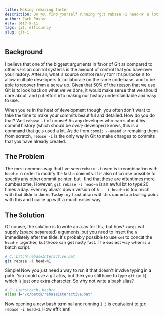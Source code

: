 ```yaml
---
title: Making rebasing faster
description: Do you find yourself running "git rebase -i head~n" a lot?
author: Zach Posten
date: 2017-5-11
tags: git, efficiency
slug: git-i
---
```


## Background

I believe that one of the biggest arguments in favor of Git as compared to other version control systems is the amount of control that you have over your history. After all, what is source control really for? It's purpose is to allow multiple developers to collaborate on the same code base, and to be able to recover from a screw up. Given that 50% of the reason that we use Git is to look back on what we've done, it would make sense that we should care about, and put effort into making our history understandable and easy to use.

When you're in the heat of development though, you often don't want to take the time to make your commits beautiful and detailed. How do you do that? Well `rebase -i` of course! As any developer who cares about his commit history (which should be _every_ developer) knows, this is a command that gets used a lot. Aside from `commit --amend` or remaking them from scratch, `rebase -i` is the only way in Git to make changes to commits that you have already created.

## The Problem

The most common way that I've seen `rebase -i` used is in combination with `head~n` in order to modify the last `n` commits. It is also of course possible to specify any other commit pointer, but I find that these are oftentimes more cumbersome. However, `git rebase -i head~n` is an awful lot to type 20 times a day. Even my alias'd down version of `k r -i head~n` is too much with that tilde in there. Today my frustration with this came to a boiling point with this and I came up with a much easier way.

## The Solution

Of course, the solution is to write an alias for this; but how? `xargs` will supply (space separated) arguments, but you need to insert the `n` immediately after the tilde. It's probably possible to use `sed` to concat the `head~n` together, but those can get nasty fast. The easiest way when is a batch script.

```bash
# C:\batch\rebaseInteractive.bat
git rebase -i head~%1
```

Simple! Now you just need a way to run it that doesn't involve typing in a path. You could use a git alias, but then you still have to type `git` (or `k`) which is just one extra character. So why not write a bash alias?

```bash
# C:\Users\zach\.bashrc
alias i='/c/batch/rebaseInteractive.bat'
```

Now opening a new bash terminal and running `i 3` is equivalent to `git rebase -i head~3`. How efficient!
